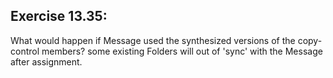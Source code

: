 ## Exercise 13.35:
What would happen if Message used the synthesized versions of the copy-control members?
some existing Folders will out of 'sync' with the Message after assignment.

